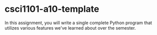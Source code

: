 # csci1101-a10-template
In this assignment, you will write a single complete Python program that utilizes various features we've learned about over the semester.  
